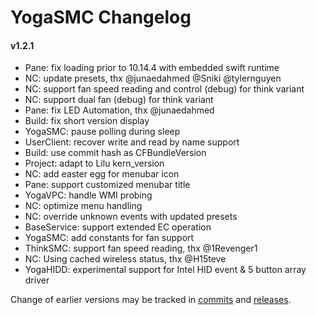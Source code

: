 YogaSMC Changelog
============================

#### v1.2.1
- Pane: fix loading prior to 10.14.4 with embedded swift runtime
- NC: update presets, thx @junaedahmed @Sniki @tylernguyen
- NC: support fan speed reading and control (debug) for think variant  
- NC: support dual fan (debug) for think variant
- Pane: fix LED Automation, thx @junaedahmed
- Build: fix short version display
- YogaSMC: pause polling during sleep
- UserClient: recover write and read by name support
- Build: use commit hash as CFBundleVersion
- Project: adapt to Lilu kern_version
- NC: add easter egg for menubar icon
- Pane: support customized menubar title
- YogaVPC: handle WMI probing
- NC: optimize menu handling
- NC: override unknown events with updated presets
- BaseService: support extended EC operation
- YogaSMC: add constants for fan support
- ThinkSMC: support fan speed reading, thx @1Revenger1
- NC: Using cached wireless status, thx @H15teve
- YogaHIDD: experimental support for Intel HID event & 5 button array driver 

Change of earlier versions may be tracked in [commits](https://github.com/zhen-zen/YogaSMC/commits/master) and [releases](https://github.com/zhen-zen/YogaSMC/releases).
